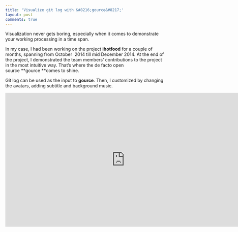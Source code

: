 ```yaml
---
title: 'Visualize git log with &#8216;gource&#8217;'
layout: post
comments: true
---
```

Visualization never gets boring, especially when it comes to demonstrate your working processing in a time span.

In my case, I had been working on the project **ihotfood** for a couple of months, spanning from October  2014 till mid December 2014. At the end of the project, I demonstrated the team members&#8217; contributions to the project in the most intuitive way. That&#8217;s where the de facto open source **gource **comes to shine.

Git log can be used as the input to **gource**. Then, I customized by changing the avatars, adding subtitle and background music.

<iframe width="750" height="422" src="https://www.youtube.com/embed/DBt8ToWJgaw" frameborder="0" allowfullscreen="allowfullscreen"></iframe>
